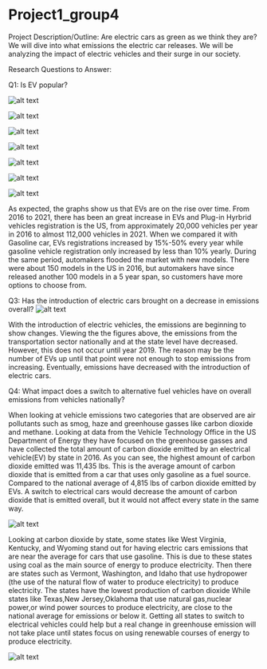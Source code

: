 # Project1_group4

Project Description/Outline: Are electric cars as green as we think they are? We will dive into what emissions the electric car releases. We will be analyzing the impact of electric vehicles and their surge in our society.

Research Questions to Answer: 

Q1: Is EV popular?

![alt text](https://github.com/nhle95/Project1_group4/blob/781f8e6787839f8cca8e273e3de42a0a3d72daf0/output/EV%20Registrations%20by%20State.jpeg?raw=true)

![alt text](https://github.com/nhle95/Project1_group4/blob/781f8e6787839f8cca8e273e3de42a0a3d72daf0/output/Electric%20Based%20Vehicle%20Trends%20in%20the%20Past%205%20years.jpeg?raw=true)

![alt text](https://github.com/nhle95/Project1_group4/blob/781f8e6787839f8cca8e273e3de42a0a3d72daf0/output/Electric%20and%20Plug-in%20Hybrid%20Vehicle%20Registrations.jpeg?raw=true)

![alt text](https://github.com/nhle95/Project1_group4/blob/781f8e6787839f8cca8e273e3de42a0a3d72daf0/output/Number%20of%20EV%20models,%202016-2021.jpeg?raw=true)

![alt text](https://github.com/nhle95/Project1_group4/blob/781f8e6787839f8cca8e273e3de42a0a3d72daf0/output/Number%20of%20Electric%20Cars%20in%20U.S.%20from%202016%20to%202021.jpeg?raw=true)

![alt text](https://github.com/nhle95/Project1_group4/blob/781f8e6787839f8cca8e273e3de42a0a3d72daf0/output/Percentage%20Change%20in%20Vehicle%20Registrations%20Over%20Year.jpeg?raw=true)

![alt text](https://github.com/nhle95/Project1_group4/blob/781f8e6787839f8cca8e273e3de42a0a3d72daf0/output/Registrations%20of%20Electric%20Cars%202016-21.jpeg?raw=true)

As expected, the graphs show us that EVs are on the rise over time. From 2016 to 2021, there has been an great increase in EVs and Plug-in Hyrbrid vehicles registration is the US, from approximately 20,000 vehicles per year in 2016 to almost 112,000 vehicles in 2021. When we compared it with Gasoline car, EVs registrations increased by 15%-50% every year while gasoline vehicle registration only increased by less than 10% yearly. During the same period, automakers flooded the market with new models. There were about 150 models in the US in 2016, but automakers have since released another 100 models in a 5 year span, so customers have more options to choose from. 





Q3: Has the introduction of electric cars brought on a decrease in emissions overall? 
![alt text](https://github.com/nhle95/Project1_group4/blob/main/output/NationalvsTexasEmissions.jpeg)

With the introduction of electric vehicles, the emissions are beginning to show changes. Viewing the the figures above, the emissions from the transportation sector nationally and at the state level have decreased. However, this does not occur until year 2019. The reason may be the number of EVs up until that point were not enough to stop emissions from increasing. Eventually, emissions have decreased with the introduction of electric cars.

Q4:  What impact does a switch to alternative fuel vehicles have on overall emissions from vehicles nationally?

When looking at vehicle emissions two categories that are  observed are air pollutants such as smog, haze and greenhouse gasses like carbon dioxide and methane. Looking at data from the Vehicle Technology Office in the US Department  of Energy  they have focused on the greenhouse gasses and have collected the total amount of carbon dioxide emitted by an electrical vehicle(EV) by state in 2016. As you can see, the highest amount of carbon dioxide emitted was 11,435 lbs.  This is the average amount of carbon dioxide that is emitted  from a car  that uses only gasoline as a fuel source. Compared  to the  national average of 4,815 lbs of carbon dioxide emitted by EVs.  A switch to electrical cars would decrease the amount of carbon dioxide that is emitted overall, but it would not affect every state in the same way.

![alt text](https://github.com/nhle95/Project1_group4/blob/88a019ea7805a9c9f694e5b90339dab6878f30a6/output/Electrical%20vs%20Gasoline%20National%20Emmisions.jpeg?raw=true)

Looking at carbon dioxide by state, some states like West Virginia, Kentucky, and Wyoming stand out for having electric cars emissions that are near the average  for cars that use gasoline.   This is due to these states using coal as the main source of energy to produce  electricity. Then there are states such as Vermont, Washington, and Idaho that use hydropower (the use of the natural flow of water to produce electricity) to produce electricity. The states have the lowest production of carbon dioxide  While states like Texas,New Jersey,Oklahoma  that use natural gas,nuclear power,or wind power  sources to produce electricity, are close to the national average for emissions or below it.  Getting all states to switch to electrical vehicles could help but a real change in greenhouse emission will not take place until states focus on using renewable courses of energy to produce electricity.

![alt text](https://github.com/nhle95/Project1_group4/blob/781f8e6787839f8cca8e273e3de42a0a3d72daf0/output/Emmisions%20From%20All%20Electrical%20Vehichles%20By%20State.jpeg?raw=true)
